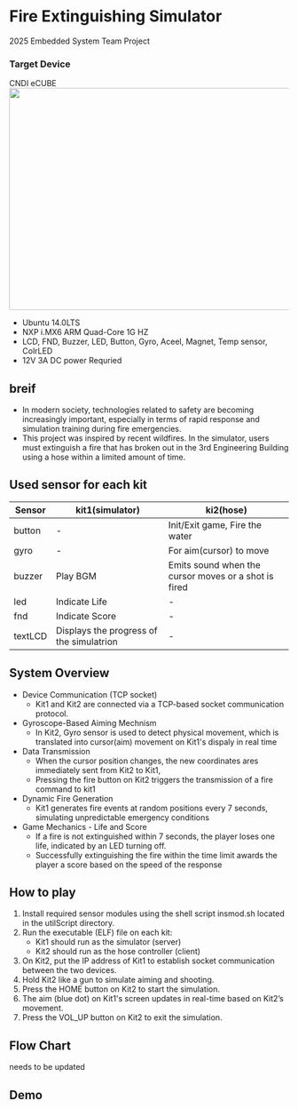 # Fire Extinguishing Simulator
2025 Embedded System Team Project


### Target Device
CNDI eCUBE  
<img src="https://github.com/user-attachments/assets/0abd7804-e528-4b7a-9f1d-8f9858d05f10" width="600" height="400"/>
-  Ubuntu 14.0LTS
-  NXP i.MX6 ARM Quad-Core 1G HZ
-  LCD, FND, Buzzer, LED, Button, Gyro, Aceel, Magnet, Temp sensor, ColrLED
-  12V 3A DC power Requried

## breif 
- In modern society, technologies related to safety are becoming increasingly important, especially in terms of rapid response and simulation training during fire emergencies.  
- This project was inspired by recent wildfires. In the simulator, users must extinguish a fire that has broken out in the 3rd Engineering Building using a hose within a limited amount of time.

## Used sensor for each kit
|Sensor|kit1(simulator)|ki2(hose)|
|---|---|---|
|button|-|Init/Exit game,  Fire the water|
|gyro|-|For aim(cursor) to move|
|buzzer|Play BGM|Emits sound when the cursor moves or a shot is fired|
|led|Indicate Life |-|
|fnd|Indicate Score|-|
|textLCD|Displays the progress of the simulatrion|-|

## System Overview
- Device Communication (TCP socket)
  - Kit1 and Kit2 are connected via a TCP-based socket communication protocol.
- Gyroscope-Based Aiming Mechnism
  - In Kit2, Gyro sensor is used to detect physical movement, which is translated into cursor(aim) movement on Kit1's dispaly in real time
- Data Transmission
  - When the cursor position changes, the new coordinates ares immediately sent from Kit2 to Kit1,
  - Pressing the fire button on Kit2 triggers the transmission of a fire command to kit1
- Dynamic Fire Generation
  - Kit1 generates fire events at random positions every 7 seconds, simulating unpredictable emergency conditions
- Game Mechanics - Life and Score
  - If a fire is not extinguished within 7 seconds, the player loses one life, indicated by an LED turning off.
  - Successfully extinguishing the fire within the time limit awards the player a score based on the speed of the response
## How to play
1. Install required sensor modules using the shell script insmod.sh located in the utilScript directory.
2. Run the executable (ELF) file on each kit:
   - Kit1 should run as the simulator (server)
   - Kit2 should run as the hose controller (client)
3. On Kit2, put the IP address of Kit1 to establish socket communication between the two devices.
4. Hold Kit2 like a gun to simulate aiming and shooting.
5. Press the HOME button on Kit2 to start the simulation.
6. The aim (blue dot) on Kit1's screen updates in real-time based on Kit2’s movement.
7. Press the VOL_UP button on Kit2 to exit the simulation.

## Flow Chart
needs to be updated
## Demo 
